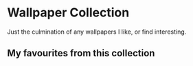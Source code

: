 # Wallpaper Collection
Just the culmination of any wallpapers I like, or find interesting.

## My favourites from this collection

